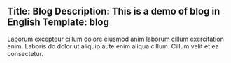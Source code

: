 Title: Blog
Description: This is a demo of blog in English
Template: blog
----

Laborum excepteur cillum dolore eiusmod anim laborum cillum exercitation enim. Laboris do dolor ut aliquip aute enim aliqua cillum. Cillum velit et ea consectetur.

